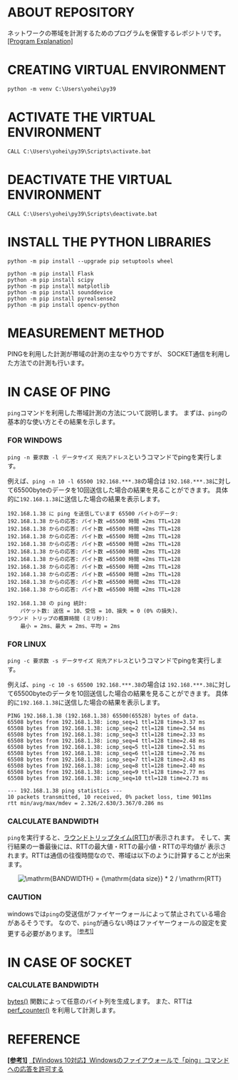 # ABOUT REPOSITORY
ネットワークの帯域を計測するためのプログラムを保管するレポジトリです。
[[Program Explanation]](/doc/program_explanation.md)

# CREATING VIRTUAL ENVIRONMENT
```
python -m venv C:\Users\yohei\py39
```

# ACTIVATE THE VIRTUAL ENVIRONMENT
```
CALL C:\Users\yohei\py39\Scripts\activate.bat
```

# DEACTIVATE THE VIRTUAL ENVIRONMENT
```
CALL C:\Users\yohei\py39\Scripts\deactivate.bat
```

# INSTALL THE PYTHON LIBRARIES
```
python -m pip install --upgrade pip setuptools wheel

python -m pip install Flask
python -m pip install scipy
python -m pip install matplotlib
python -m pip install sounddevice
python -m pip install pyrealsense2
python -m pip install opencv-python
```

# MEASUREMENT METHOD
PINGを利用した計測が帯域の計測の主なやり方ですが、
SOCKET通信を利用した方法での計測も行います。

# IN CASE OF PING
`ping`コマンドを利用した帯域計測の方法について説明します。
まずは、`ping`の基本的な使い方とその結果を示します。

### FOR WINDOWS
`ping -n 要求数 -l データサイズ 宛先アドレス`というコマンドでpingを実行します。

例えば、`ping -n 10 -l 65500 192.168.***.38`の場合は
`192.168.***.38`に対して65500byteのデータを10回送信した場合の結果を見ることができます。
具体的に`192.168.1.38`に送信した場合の結果を表示します。

```
192.168.1.38 に ping を送信しています 65500 バイトのデータ:
192.168.1.38 からの応答: バイト数 =65500 時間 =2ms TTL=128
192.168.1.38 からの応答: バイト数 =65500 時間 =2ms TTL=128
192.168.1.38 からの応答: バイト数 =65500 時間 =2ms TTL=128
192.168.1.38 からの応答: バイト数 =65500 時間 =2ms TTL=128
192.168.1.38 からの応答: バイト数 =65500 時間 =2ms TTL=128
192.168.1.38 からの応答: バイト数 =65500 時間 =2ms TTL=128
192.168.1.38 からの応答: バイト数 =65500 時間 =2ms TTL=128
192.168.1.38 からの応答: バイト数 =65500 時間 =2ms TTL=128
192.168.1.38 からの応答: バイト数 =65500 時間 =2ms TTL=128
192.168.1.38 からの応答: バイト数 =65500 時間 =2ms TTL=128

192.168.1.38 の ping 統計:
    パケット数: 送信 = 10、受信 = 10、損失 = 0 (0% の損失)、
ラウンド トリップの概算時間 (ミリ秒):
    最小 = 2ms、最大 = 2ms、平均 = 2ms
```

### FOR LINUX
`ping -c 要求数 -s データサイズ 宛先アドレス`というコマンドでpingを実行します。

例えば、`ping -c 10 -s 65500 192.168.***.38`の場合は
`192.168.***.38`に対して65500byteのデータを10回送信した場合の結果を見ることができます。
具体的に`192.168.1.38`に送信した場合の結果を表示します。

```
PING 192.168.1.38 (192.168.1.38) 65500(65528) bytes of data.
65508 bytes from 192.168.1.38: icmp_seq=1 ttl=128 time=3.37 ms
65508 bytes from 192.168.1.38: icmp_seq=2 ttl=128 time=2.54 ms
65508 bytes from 192.168.1.38: icmp_seq=3 ttl=128 time=2.33 ms
65508 bytes from 192.168.1.38: icmp_seq=4 ttl=128 time=2.48 ms
65508 bytes from 192.168.1.38: icmp_seq=5 ttl=128 time=2.51 ms
65508 bytes from 192.168.1.38: icmp_seq=6 ttl=128 time=2.76 ms
65508 bytes from 192.168.1.38: icmp_seq=7 ttl=128 time=2.43 ms
65508 bytes from 192.168.1.38: icmp_seq=8 ttl=128 time=2.40 ms
65508 bytes from 192.168.1.38: icmp_seq=9 ttl=128 time=2.77 ms
65508 bytes from 192.168.1.38: icmp_seq=10 ttl=128 time=2.73 ms

--- 192.168.1.38 ping statistics ---
10 packets transmitted, 10 received, 0% packet loss, time 9011ms
rtt min/avg/max/mdev = 2.326/2.630/3.367/0.286 ms
```

### CALCULATE BANDWIDTH
`ping`を実行すると、[ラウンドトリップタイム(RTT)](https://jprs.jp/glossary/index.php?ID=0195#:~:text=%E9%80%9A%E4%BF%A1%E7%9B%B8%E6%89%8B%E3%81%AB%E3%83%87%E3%83%BC%E3%82%BF%E3%82%92,%E9%80%9A%E4%BF%A1%E3%81%AE%E5%BE%80%E5%BE%A9%E6%99%82%E9%96%93%EF%BC%89%E3%81%A7%E3%81%99%E3%80%82)が表示されます。
そして、実行結果の一番最後には、RTTの最大値・RTTの最小値・RTTの平均値が
表示されます。RTTは通信の往復時間なので、帯域は以下のように計算することが出来ます。

<p align="center">
<img src="https://latex.codecogs.com/gif.latex?\mathrm{BANDWIDTH}&space;=&space;{\mathrm{data&space;size}}&space;*&space;2&space;/&space;\mathrm{RTT}" title="\mathrm{BANDWIDTH} = {\mathrm{data size}} * 2 / \mathrm{RTT}" />
</p>

### CAUTION
windowsでは`ping`の受送信がファイヤーウォールによって禁止されている場合があるそうです。
なので、`ping`が通らない時はファイヤーウォールの設定を変更する必要があります。
<sup id="note_ref-1"><a href="#note-1">[参考1]</a></sup>

# IN CASE OF SOCKET
### CALCULATE BANDWIDTH
[bytes()](https://docs.python.org/ja/3/library/stdtypes.html?#bytes-objects)
関数によって任意のバイト列を生成します。
また、RTTは
[perf_counter()](https://docs.python.org/ja/3.7/library/time.html?#time.perf_counter)
を利用して計測します。

# REFERENCE
<b><a id="note-1" href="#note_ref-1">[参考1]</a></b> [【Windows 10対応】Windowsのファイアウォールで「ping」コマンドへの応答を許可する](https://atmarkit.itmedia.co.jp/ait/articles/1712/21/news018.html)
